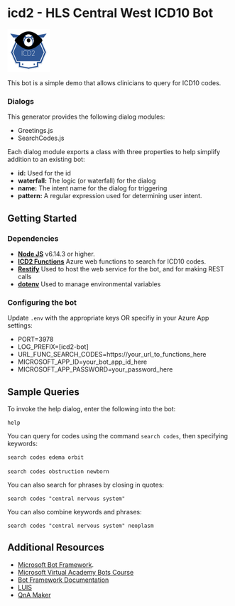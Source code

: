 # icd2 - HLS Central West ICD10 Bot

![alt text](ICD296x96.png "Logo Title Text 1") 

This bot is a simple demo that allows clinicians to query for ICD10 codes.

### Dialogs

This generator provides the following dialog modules:
- Greetings.js
- SearchCodes.js

Each dialog module exports a class with three properties to help simplify addition to an existing bot:
- **id:** Used for the id
- **waterfall:** The logic (or waterfall) for the dialog
- **name:** The intent name for the dialog for triggering
- **pattern:** A regular expression used for determining user intent.

## Getting Started

### Dependencies

- **[Node JS](http://nodejs.org)** v6.14.3 or higher.
- **[ICD2 Functions](https://github.com/TylerDurham/icd2_functions)** Azure web functions to search for ICD10 codes.
- **[Restify](http://restify.com)** Used to host the web service for the bot, and for making REST calls
- **[dotenv](https://github.com/motdotla/dotenv)** Used to manage environmental variables

### Configuring the bot

Update `.env` with the appropriate keys OR specifiy in your Azure App settings:

* PORT=3978
* LOG_PREFIX=[icd2-bot]
* URL_FUNC_SEARCH_CODES=https://your_url_to_functions_here
* MICROSOFT_APP_ID=your_bot_app_id_here
* MICROSOFT_APP_PASSWORD=your_password_here

## Sample Queries

To invoke the help dialog, enter the following into the bot:

```
help 
```


You can query for codes using the command ```search codes```, then specifying keywords:

```
search codes edema orbit

search codes obstruction newborn
```

You can also search for phrases by closing in quotes:

```
search codes "central nervous system"
```

You can also combine keywords and phrases:

```
search codes "central nervous system" neoplasm
```

## Additional Resources

- [Microsoft Bot Framework](https://dev.botframework.com).
- [Microsoft Virtual Academy Bots Course](http://aka.ms/botcourse)
- [Bot Framework Documentation](https://docs.botframework.com)
- [LUIS](https://luis.ai)
- [QnA Maker](https://qnamaker.ai)